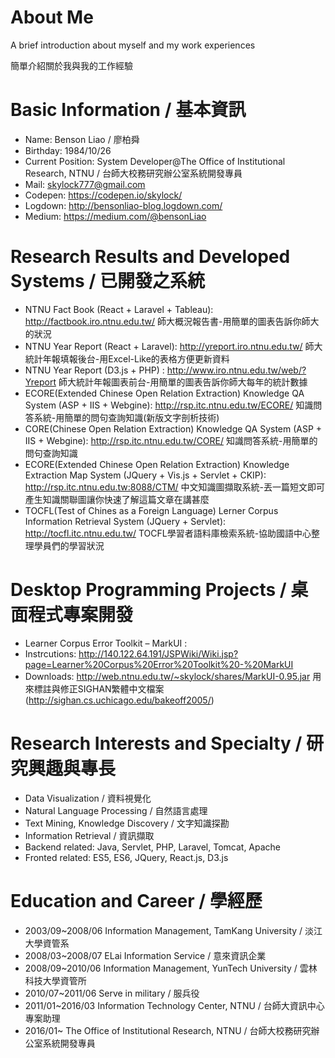 # About Me
A brief introduction about myself and my work experiences

簡單介紹關於我與我的工作經驗
# Basic Information / 基本資訊
* Name: Benson Liao / 廖柏舜
* Birthday: 1984/10/26
* Current Position: System Developer@The Office of Institutional Research, NTNU / 台師大校務研究辦公室系統開發專員
* Mail: skylock777@gmail.com
* Codepen: https://codepen.io/skylock/
* Logdown: http://bensonliao-blog.logdown.com/
* Medium: https://medium.com/@bensonLiao
# Research Results and Developed Systems / 已開發之系統
* NTNU Fact Book (React + Laravel + Tableau): http://factbook.iro.ntnu.edu.tw/
師大概況報告書-用簡單的圖表告訴你師大的狀況
* NTNU Year Report (React + Laravel): http://yreport.iro.ntnu.edu.tw/
師大統計年報填報後台-用Excel-Like的表格方便更新資料
* NTNU Year Report (D3.js + PHP) : http://www.iro.ntnu.edu.tw/web/?Yreport
師大統計年報圖表前台-用簡單的圖表告訴你師大每年的統計數據
* ECORE(Extended Chinese Open Relation Extraction) Knowledge QA System (ASP + IIS + Webgine): http://rsp.itc.ntnu.edu.tw/ECORE/
知識問答系統-用簡單的問句查詢知識(新版文字剖析技術)
* CORE(Chinese Open Relation Extraction) Knowledge QA System (ASP + IIS + Webgine): http://rsp.itc.ntnu.edu.tw/CORE/
知識問答系統-用簡單的問句查詢知識
* ECORE(Extended Chinese Open Relation Extraction) Knowledge Extraction Map System (JQuery + Vis.js + Servlet + CKIP): http://rsp.itc.ntnu.edu.tw:8088/CTM/
中文知識圖擷取系統-丟一篇短文即可產生知識關聯圖讓你快速了解這篇文章在講甚麼
* TOCFL(Test of Chines as a Foreign Language) Lerner Corpus Information Retrieval System (JQuery + Servlet): http://tocfl.itc.ntnu.edu.tw/
TOCFL學習者語料庫檢索系統-協助國語中心整理學員們的學習狀況
# Desktop Programming Projects / 桌面程式專案開發
* Learner Corpus Error Toolkit – MarkUI :
* Instrcutions: http://140.122.64.191/JSPWiki/Wiki.jsp?page=Learner%20Corpus%20Error%20Toolkit%20-%20MarkUI
* Downloads: http://web.ntnu.edu.tw/~skylock/shares/MarkUI-0.95.jar
用來標註與修正SIGHAN繁體中文檔案 (http://sighan.cs.uchicago.edu/bakeoff2005/)
# Research Interests and Specialty / 研究興趣與專長
* Data Visualization / 資料視覺化
* Natural Language Processing / 自然語言處理
* Text Mining, Knowledge Discovery / 文字知識探勘
* Information Retrieval / 資訊擷取
* Backend related: Java, Servlet, PHP, Laravel, Tomcat, Apache
* Fronted related: ES5, ES6, JQuery, React.js, D3.js
# Education and Career / 學經歷
* 2003/09~2008/06 Information Management, TamKang University / 淡江大學資管系
* 2008/03~2008/07 ELai Information Service / 意來資訊企業
* 2008/09~2010/06 Information Management, YunTech University / 雲林科技大學資管所
* 2010/07~2011/06 Serve in military / 服兵役
* 2011/01~2016/03 Information Technology Center, NTNU / 台師大資訊中心專案助理
* 2016/01~ The Office of Institutional Research, NTNU / 台師大校務研究辦公室系統開發專員
